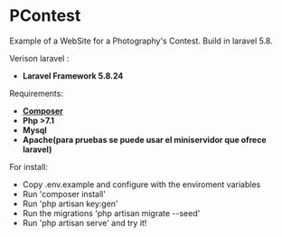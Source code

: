 # PContest
Example of a WebSite for a Photography's Contest.
Build in laravel 5.8.

Verison laravel :

- **Laravel Framework 5.8.24**

Requirements:

- **[Composer](https://getcomposer.org/download/)**
- **Php >7.1**
- **Mysql**
- **Apache(para pruebas se puede usar el miniservidor que ofrece laravel)**

For install:
- Copy .env.example and configure with the enviroment variables
- Run 'composer install'
- Run 'php artisan key:gen'
- Run the migrations 'php artisan migrate --seed'
- Run 'php artisan serve' and try it!
